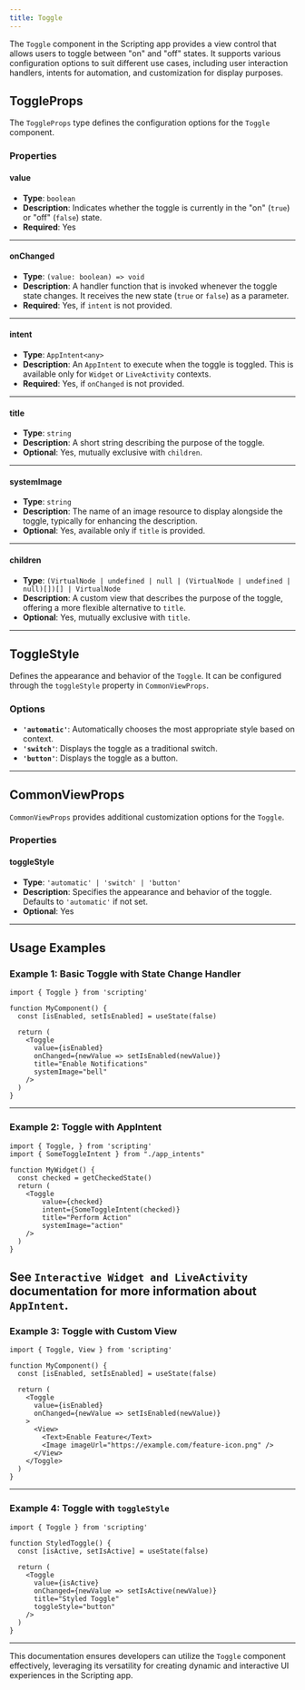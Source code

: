```yaml
---
title: Toggle
---
```

The `Toggle` component in the Scripting app provides a view control that allows users to toggle between "on" and "off" states. It supports various configuration options to suit different use cases, including user interaction handlers, intents for automation, and customization for display purposes.

## ToggleProps

The `ToggleProps` type defines the configuration options for the `Toggle` component. 

### Properties

#### **value**
- **Type**: `boolean`
- **Description**: Indicates whether the toggle is currently in the "on" (`true`) or "off" (`false`) state.
- **Required**: Yes

---

#### **onChanged**
- **Type**: `(value: boolean) => void`
- **Description**: A handler function that is invoked whenever the toggle state changes. It receives the new state (`true` or `false`) as a parameter.
- **Required**: Yes, if `intent` is not provided.

---

#### **intent**
- **Type**: `AppIntent<any>`
- **Description**: An `AppIntent` to execute when the toggle is toggled. This is available only for `Widget` or `LiveActivity` contexts.
- **Required**: Yes, if `onChanged` is not provided.

---

#### **title**
- **Type**: `string`
- **Description**: A short string describing the purpose of the toggle.
- **Optional**: Yes, mutually exclusive with `children`.

---

#### **systemImage**
- **Type**: `string`
- **Description**: The name of an image resource to display alongside the toggle, typically for enhancing the description.
- **Optional**: Yes, available only if `title` is provided.

---

#### **children**
- **Type**: `(VirtualNode | undefined | null | (VirtualNode | undefined | null)[])[] | VirtualNode`
- **Description**: A custom view that describes the purpose of the toggle, offering a more flexible alternative to `title`.
- **Optional**: Yes, mutually exclusive with `title`.

---

## ToggleStyle

Defines the appearance and behavior of the `Toggle`. It can be configured through the `toggleStyle` property in `CommonViewProps`.

### Options
- **`'automatic'`**: Automatically chooses the most appropriate style based on context.
- **`'switch'`**: Displays the toggle as a traditional switch.
- **`'button'`**: Displays the toggle as a button.

---

## CommonViewProps

`CommonViewProps` provides additional customization options for the `Toggle`.

### Properties

#### **toggleStyle**
- **Type**: `'automatic' | 'switch' | 'button'`
- **Description**: Specifies the appearance and behavior of the toggle. Defaults to `'automatic'` if not set.
- **Optional**: Yes

---

## Usage Examples

### Example 1: Basic Toggle with State Change Handler
```tsx
import { Toggle } from 'scripting'

function MyComponent() {
  const [isEnabled, setIsEnabled] = useState(false)

  return (
    <Toggle 
      value={isEnabled} 
      onChanged={newValue => setIsEnabled(newValue)} 
      title="Enable Notifications" 
      systemImage="bell"
    />
  )
}
```

---

### Example 2: Toggle with AppIntent
```tsx
import { Toggle, } from 'scripting'
import { SomeToggleIntent } from "./app_intents"

function MyWidget() {
  const checked = getCheckedState()
  return (
    <Toggle 
        value={checked} 
        intent={SomeToggleIntent(checked)} 
        title="Perform Action" 
        systemImage="action"
    />
  )
}
```
See `Interactive Widget and LiveActivity` documentation for more information about `AppIntent`.
---

### Example 3: Toggle with Custom View
```tsx
import { Toggle, View } from 'scripting'

function MyComponent() {
  const [isEnabled, setIsEnabled] = useState(false)

  return (
    <Toggle 
      value={isEnabled} 
      onChanged={newValue => setIsEnabled(newValue)}
    >
      <View>
        <Text>Enable Feature</Text>
        <Image imageUrl="https://example.com/feature-icon.png" />
      </View>
    </Toggle>
  )
}
```

---

### Example 4: Toggle with `toggleStyle`
```tsx
import { Toggle } from 'scripting'

function StyledToggle() {
  const [isActive, setIsActive] = useState(false)

  return (
    <Toggle 
      value={isActive} 
      onChanged={newValue => setIsActive(newValue)} 
      title="Styled Toggle" 
      toggleStyle="button"
    />
  )
}
```

---

This documentation ensures developers can utilize the `Toggle` component effectively, leveraging its versatility for creating dynamic and interactive UI experiences in the Scripting app.